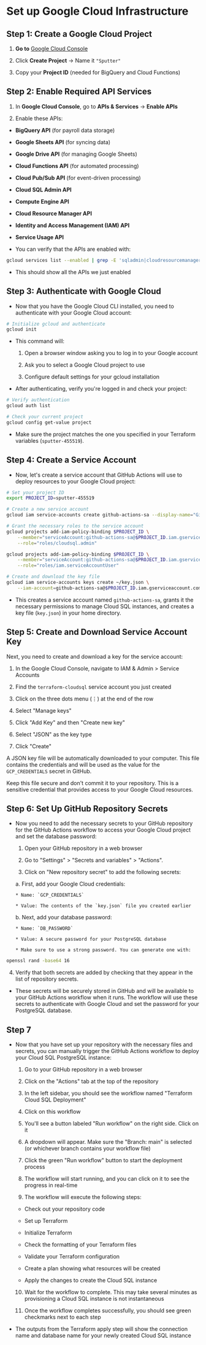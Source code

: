 # Set up Google Cloud Infrastructure

## Step 1: Create a Google Cloud Project

1. **Go to** [Google Cloud Console](https://console.cloud.google.com/welcome/)

2. Click **Create Project** → Name it `"Sputter"`

3. Copy your **Project ID** (needed for BigQuery and Cloud Functions)

## Step 2: Enable Required API Services

1. In **Google Cloud Console**, go to **APIs & Services** → **Enable APIs**

2. Enable these APIs:

  * **BigQuery API** (for payroll data storage)

  * **Google Sheets API** (for syncing data)

  * **Google Drive API** (for managing Google Sheets)

  * **Cloud Functions API** (for automated processing)

  * **Cloud Pub/Sub API** (for event-driven processing)

  * **Cloud SQL Admin API**

  * **Compute Engine API**

  * **Cloud Resource Manager API**

  * **Identity and Access Management (IAM) API**

  * **Service Usage API**

* You can verify that the APIs are enabled with:

```zsh
gcloud services list --enabled | grep -E 'sqladmin|cloudresourcemanager|iam|serviceusage'
```

* This should show all the APIs we just enabled

## Step 3: Authenticate with Google Cloud

* Now that you have the Google Cloud CLI installed, you need to authenticate with your Google Cloud account:

```zsh
# Initialize gcloud and authenticate
gcloud init
```

* This command will:

  1. Open a browser window asking you to log in to your Google account

  2. Ask you to select a Google Cloud project to use

  3. Configure default settings for your gcloud installation

* After authenticating, verify you're logged in and check your project:

```zsh
# Verify authentication
gcloud auth list

# Check your current project
gcloud config get-value project
```

* Make sure the project matches the one you specified in your Terraform variables (`sputter-455519`).

## Step 4: Create a Service Account

* Now, let's create a service account that GitHub Actions will use to deploy resources to your Google Cloud project:

```zsh
# Set your project ID
export PROJECT_ID=sputter-455519

# Create a new service account
gcloud iam service-accounts create github-actions-sa --display-name="GitHub Actions Service Account"

# Grant the necessary roles to the service account
gcloud projects add-iam-policy-binding $PROJECT_ID \
    --member="serviceAccount:github-actions-sa@$PROJECT_ID.iam.gserviceaccount.com" \
    --role="roles/cloudsql.admin"

gcloud projects add-iam-policy-binding $PROJECT_ID \
    --member="serviceAccount:github-actions-sa@$PROJECT_ID.iam.gserviceaccount.com" \
    --role="roles/iam.serviceAccountUser"

# Create and download the key file
gcloud iam service-accounts keys create ~/key.json \
    --iam-account=github-actions-sa@$PROJECT_ID.iam.gserviceaccount.com
```

* This creates a service account named `github-actions-sa`, grants it the necessary permissions to manage Cloud SQL instances, and creates a key file (`key.json`) in your home directory.

## Step 5: Create and Download Service Account Key

Next, you need to create and download a key for the service account:

1. In the Google Cloud Console, navigate to IAM & Admin > Service Accounts

2. Find the `terraform-cloudsql` service account you just created

3. Click on the three dots menu (⋮) at the end of the row

4. Select "Manage keys"

5. Click "Add Key" and then "Create new key"

6. Select "JSON" as the key type

7. Click "Create"

A JSON key file will be automatically downloaded to your computer. This file contains the credentials and will be used as the value for the `GCP_CREDENTIALS` secret in GitHub.

Keep this file secure and don't commit it to your repository. This is a sensitive credential that provides access to your Google Cloud resources.

## Step 6: Set Up GitHub Repository Secrets

* Now you need to add the necessary secrets to your GitHub repository for the GitHub Actions workflow to access your Google Cloud project and set the database password:

  1. Open your GitHub repository in a web browser

  2. Go to "Settings" > "Secrets and variables" > "Actions".

  3. Click on "New repository secret" to add the following secrets:

    a. First, add your Google Cloud credentials:

      * Name: `GCP_CREDENTIALS`

      * Value: The contents of the `key.json` file you created earlier

    b. Next, add your database password:

      * Name: `DB_PASSWORD`

      * Value: A secure password for your PostgreSQL database

      * Make sure to use a strong password. You can generate one with:

```zsh
openssl rand -base64 16
```

  4. Verify that both secrets are added by checking that they appear in the list of repository secrets.

* These secrets will be securely stored in GitHub and will be available to your GitHub Actions workflow when it runs. The workflow will use these secrets to authenticate with Google Cloud and set the password for your PostgreSQL database.

## Step 7

* Now that you have set up your repository with the necessary files and secrets, you can manually trigger the GitHub Actions workflow to deploy your Cloud SQL PostgreSQL instance:

  1. Go to your GitHub repository in a web browser

  2. Click on the "Actions" tab at the top of the repository

  3. In the left sidebar, you should see the workflow named "Terraform Cloud SQL Deployment"

  4. Click on this workflow

  5. You'll see a button labeled "Run workflow" on the right side. Click on it

  6. A dropdown will appear. Make sure the "Branch: main" is selected (or whichever branch contains your workflow file)

  7. Click the green "Run workflow" button to start the deployment process

  8. The workflow will start running, and you can click on it to see the progress in real-time

  9. The workflow will execute the following steps:

    * Check out your repository code

    * Set up Terraform

    * Initialize Terraform

    * Check the formatting of your Terraform files

    * Validate your Terraform configuration

    * Create a plan showing what resources will be created

    * Apply the changes to create the Cloud SQL instance

  10. Wait for the workflow to complete. This may take several minutes as provisioning a Cloud SQL instance is not instantaneous

  11. Once the workflow completes successfully, you should see green checkmarks next to each step

* The outputs from the Terraform apply step will show the connection name and database name for your newly created Cloud SQL instance
